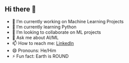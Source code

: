 ## Hi there 👋

- 🔭 I’m currently working on Machine Learning Projects
- 🌱 I’m currently learning Python
- 👯 I’m looking to collaborate on ML projects
- 💬 Ask me about AI/ML
- 📫 How to reach me: <a href="https://www.linkedin.com/in/kartiksingh1407/" target="_blank" rel="noopener">LinkedIn</a>
- 😄 Pronouns: He/Him
- ⚡ Fun fact: Earth is ROUND

